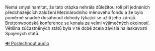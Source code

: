
Nemá smysl namítat, že tato otázka nehrála důležitou roli při jednáních předcházejících založení Mezinárodního měnového fondu a že bylo poměrně snadné dosáhnout dohody týkající se užití jeho zdrojů. Brettonwoodská konference se konala za velmi výjimečných okolností. Většina zúčastněných států byla v té době zcela závislá na laskavosti Spojených států.

[🔊 Poslechnout audio](/data/7-paragraphs/audio/chapter_87/para_009-Nem-smysl-namtat-e-tato-otzka-nehrla-dleit.mp3)
